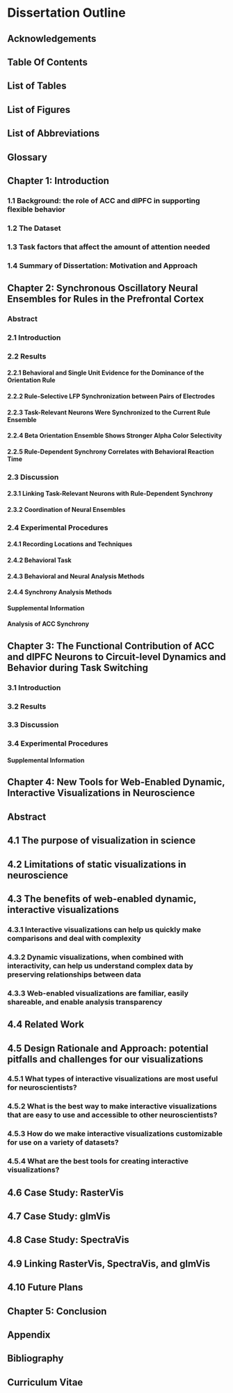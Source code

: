 
# Dissertation Outline

## Acknowledgements

## Table Of Contents

## List of Tables

## List of Figures

## List of Abbreviations

## Glossary

## Chapter 1: Introduction
### 1.1 Background: the role of ACC and dlPFC in supporting flexible behavior
### 1.2 The Dataset
### 1.3 Task factors that affect the amount of attention needed
### 1.4 Summary of Dissertation: Motivation and Approach

## Chapter 2: Synchronous Oscillatory Neural Ensembles for Rules in the Prefrontal Cortex

### Abstract
### 2.1 Introduction
### 2.2 Results
#### 2.2.1 Behavioral and Single Unit Evidence for the Dominance of the Orientation Rule
#### 2.2.2 Rule-Selective LFP Synchronization between Pairs of Electrodes
#### 2.2.3 Task-Relevant Neurons Were Synchronized to the Current Rule Ensemble
#### 2.2.4 Beta Orientation Ensemble Shows Stronger Alpha Color Selectivity
#### 2.2.5 Rule-Dependent Synchrony Correlates with Behavioral Reaction Time
### 2.3 Discussion
#### 2.3.1 Linking Task-Relevant Neurons with Rule-Dependent Synchrony
#### 2.3.2 Coordination of Neural Ensembles
### 2.4 Experimental Procedures
#### 2.4.1 Recording Locations and Techniques
#### 2.4.2 Behavioral Task
#### 2.4.3 Behavioral and Neural Analysis Methods
#### 2.4.4 Synchrony Analysis Methods
#### Supplemental Information
#### Analysis of ACC Synchrony

## Chapter 3: The Functional Contribution of ACC and dlPFC Neurons to Circuit-level Dynamics and Behavior during Task Switching
### 3.1 Introduction
### 3.2 Results
### 3.3 Discussion
### 3.4 Experimental Procedures
#### Supplemental Information

## Chapter 4: New Tools for Web-Enabled Dynamic, Interactive Visualizations in Neuroscience
## Abstract
## 4.1 The purpose of visualization in science
## 4.2 Limitations of static visualizations in neuroscience
## 4.3 The benefits of web-enabled dynamic, interactive visualizations
### 4.3.1 Interactive visualizations can help us quickly make comparisons and deal with complexity
### 4.3.2 Dynamic visualizations, when combined with interactivity, can help us understand complex data by preserving relationships between data
### 4.3.3 Web-enabled visualizations are familiar, easily shareable, and enable analysis transparency
## 4.4 Related Work
## 4.5 Design Rationale and Approach: potential pitfalls and challenges for our visualizations
### 4.5.1 What types of interactive visualizations are most useful for neuroscientists?
### 4.5.2 What is the best way to make interactive visualizations that are easy to use and accessible to other neuroscientists?
### 4.5.3 How do we make interactive visualizations customizable for use on a variety of datasets?
### 4.5.4 What are the best tools for creating interactive visualizations?
## 4.6 Case Study: RasterVis
## 4.7 Case Study: glmVis
## 4.8 Case Study: SpectraVis
## 4.9 Linking RasterVis, SpectraVis, and glmVis
## 4.10 Future Plans

## Chapter 5: Conclusion

## Appendix

## Bibliography

## Curriculum Vitae
